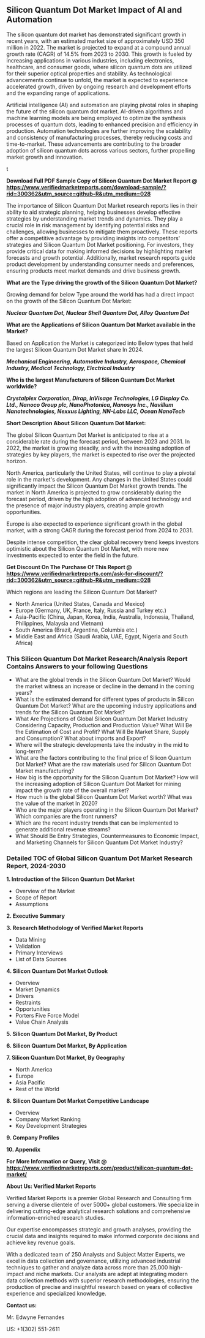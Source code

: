 <h2>Silicon Quantum Dot Market Impact of AI and Automation</h2><p>The silicon quantum dot market has demonstrated significant growth in recent years, with an estimated market size of approximately USD 350 million in 2022. The market is projected to expand at a compound annual growth rate (CAGR) of 14.5% from 2023 to 2030. This growth is fueled by increasing applications in various industries, including electronics, healthcare, and consumer goods, where silicon quantum dots are utilized for their superior optical properties and stability. As technological advancements continue to unfold, the market is expected to experience accelerated growth, driven by ongoing research and development efforts and the expanding range of applications.</p><p>Artificial intelligence (AI) and automation are playing pivotal roles in shaping the future of the silicon quantum dot market. AI-driven algorithms and machine learning models are being employed to optimize the synthesis processes of quantum dots, leading to enhanced precision and efficiency in production. Automation technologies are further improving the scalability and consistency of manufacturing processes, thereby reducing costs and time-to-market. These advancements are contributing to the broader adoption of silicon quantum dots across various sectors, further propelling market growth and innovation.</p>t</p><p id="" class=""><strong>Download Full PDF Sample Copy of Silicon Quantum Dot Market Report @ <a href="https://www.verifiedmarketreports.com/download-sample/?rid=300362&utm_source=github-R&utm_medium=028" target="_blank">https://www.verifiedmarketreports.com/download-sample/?rid=300362&utm_source=github-R&utm_medium=028</a></strong></p><p>The importance of&nbsp;Silicon Quantum Dot Market research reports lies in their ability to aid strategic planning, helping businesses develop effective strategies by understanding market trends and dynamics. They play a crucial role in risk management by identifying potential risks and challenges, allowing businesses to mitigate them proactively. These reports offer a competitive advantage by providing insights into competitors' strategies and Silicon Quantum Dot Market positioning. For investors, they provide critical data for making informed decisions by highlighting market forecasts and growth potential. Additionally, market research reports guide product development by understanding consumer needs and preferences, ensuring products meet market demands and drive business growth.</p><p><strong>What are the&nbsp;Type driving the growth of the Silicon Quantum Dot Market?</strong></p><p id="" class="">Growing demand for below Type around the world has had a direct impact on the growth of the Silicon Quantum Dot Market:</p><em><strong>Nuclear Quantum Dot, Nuclear Shell Quantum Dot, Alloy Quantum Dot</strong></em></p><strong>What are the&nbsp;Applications&nbsp;of Silicon Quantum Dot Market available in the Market?</strong></p><p id="" class="">Based on Application the Market is categorized into Below types that held the largest Silicon Quantum Dot Market share In 2024.</p><em><strong>Mechanical Engineering, Automotive Industry, Aerospace, Chemical Industry, Medical Technology, Electrical Industry</strong></em></p><strong>Who is the largest Manufacturers of Silicon Quantum Dot Market worldwide?</strong></p><p><em><strong>Crystalplex Corporation, Dirap, InVisage Technologies, LG Display Co. Ltd., Nanoco Group plc, NanoPhotonica, Nanosys Inc., Navillum Nanotechnologies, Nexxus Lighting, NN-Labs LLC, Ocean NanoTech</strong></em></p><p id="" class=""><strong>Short Description About Silicon Quantum Dot Market:</strong></p><p>The global Silicon Quantum Dot Market is anticipated to rise at a considerable rate during the forecast period, between 2023 and 2031. In 2022, the market is growing steadily, and with the increasing adoption of strategies by key players, the market is expected to rise over the projected horizon.</p><p>North America, particularly the United States, will continue to play a pivotal role in the market's development. Any changes in the United States could significantly impact the Silicon Quantum Dot Market growth trends. The market in North America is projected to grow considerably during the forecast period, driven by the high adoption of advanced technology and the presence of major industry players, creating ample growth opportunities.</p><p>Europe is also expected to experience significant growth in the global market, with a strong CAGR during the forecast period from 2024 to 2031.</p><p>Despite intense competition, the clear global recovery trend keeps investors optimistic about the Silicon Quantum Dot Market, with more new investments expected to enter the field in the future.</p><p id="" class=""><strong>Get Discount On The Purchase Of This Report @ <a href="https://www.verifiedmarketreports.com/ask-for-discount/?rid=300362&utm_source=github-R&utm_medium=028" target="_blank">https://www.verifiedmarketreports.com/ask-for-discount/?rid=300362&utm_source=github-R&utm_medium=028</a></strong></p>Which regions are leading the Silicon Quantum Dot Market?</p><ul><li>North America (United States, Canada and Mexico)</li><li>Europe (Germany, UK, France, Italy, Russia and Turkey etc.)</li><li>Asia-Pacific (China, Japan, Korea, India, Australia, Indonesia, Thailand, Philippines, Malaysia and Vietnam)</li><li>South America (Brazil, Argentina, Columbia etc.)</li><li>Middle East and Africa (Saudi Arabia, UAE, Egypt, Nigeria and South Africa)</li></ul><h3 id="" class="">This Silicon Quantum Dot Market Research/Analysis Report Contains Answers to your following Questions</h3><ul><li>What are the global trends in the Silicon Quantum Dot Market? Would the market witness an increase or decline in the demand in the coming years?</li><li>What is the estimated demand for different types of products in Silicon Quantum Dot Market? What are the upcoming industry applications and trends for the Silicon Quantum Dot Market?</li><li>What Are Projections of Global Silicon Quantum Dot Market Industry Considering Capacity, Production and Production Value? What Will Be the Estimation of Cost and Profit? What Will Be Market Share, Supply and Consumption? What about imports and Export?</li><li>Where will the strategic developments take the industry in the mid to long-term?</li><li>What are the factors contributing to the final price of Silicon Quantum Dot Market? What are the raw materials used for Silicon Quantum Dot Market manufacturing?</li><li>How big is the opportunity for the Silicon Quantum Dot Market? How will the increasing adoption of Silicon Quantum Dot Market for mining impact the growth rate of the overall market?</li><li>How much is the global Silicon Quantum Dot Market worth? What was the value of the market In 2020?</li><li>Who are the major players operating in the Silicon Quantum Dot Market? Which companies are the front runners?</li><li>Which are the recent industry trends that can be implemented to generate additional revenue streams?</li><li>What Should Be Entry Strategies, Countermeasures to Economic Impact, and Marketing Channels for Silicon Quantum Dot Market Industry?</li></ul><h3 id="" class="">Detailed TOC of Global Silicon Quantum Dot Market Research Report, 2024-2030</h3><p id="" class=""><strong>1. Introduction of the Silicon Quantum Dot Market</strong></p><ul><li>Overview of the Market</li><li>Scope of Report</li><li>Assumptions</li></ul><p id="" class=""><strong>2. Executive Summary</strong></p><p id="" class=""><strong>3. Research Methodology of Verified Market Reports</strong></p><ul><li>Data Mining</li><li>Validation</li><li>Primary Interviews</li><li>List of Data Sources</li></ul><p id="" class=""><strong>4. Silicon Quantum Dot Market Outlook</strong></p><ul><li>Overview</li><li>Market Dynamics</li><li>Drivers</li><li>Restraints</li><li>Opportunities</li><li>Porters Five Force Model</li><li>Value Chain Analysis</li></ul><p id="" class=""><strong>5. Silicon Quantum Dot Market, By Product</strong></p><p id="" class=""><strong>6. Silicon Quantum Dot Market, By Application</strong></p><p id="" class=""><strong>7. Silicon Quantum Dot Market, By Geography</strong></p><ul><li>North America</li><li>Europe</li><li>Asia Pacific</li><li>Rest of the World</li></ul><p id="" class=""><strong>8. Silicon Quantum Dot Market Competitive Landscape</strong></p><ul><li>Overview</li><li>Company Market Ranking</li><li>Key Development Strategies</li></ul><p id="" class=""><strong>9. Company Profiles</strong></p><p id="" class=""><strong>10. Appendix</strong></p><p id="" class=""><strong>For More Information or Query, Visit @ <a href="https://www.verifiedmarketreports.com/product/silicon-quantum-dot-market/" target="_blank">https://www.verifiedmarketreports.com/product/silicon-quantum-dot-market/</a></strong></p><p id="" class=""><strong>About Us: Verified Market Reports</strong></p><p id="" class="">Verified Market Reports is a premier Global Research and Consulting firm serving a diverse clientele of over 5000+ global customers. We specialize in delivering cutting-edge analytical research solutions and comprehensive information-enriched research studies.</p><p id="" class="">Our expertise encompasses strategic and growth analyses, providing the crucial data and insights required to make informed corporate decisions and achieve key revenue goals.</p><p id="" class="">With a dedicated team of 250 Analysts and Subject Matter Experts, we excel in data collection and governance, utilizing advanced industrial techniques to gather and analyze data across more than 25,000 high-impact and niche markets. Our analysts are adept at integrating modern data collection methods with superior research methodologies, ensuring the production of precise and insightful research based on years of collective experience and specialized knowledge.</p><p id="" class=""><strong>Contact us:</strong></p><p id="" class="">Mr. Edwyne Fernandes</p><p id="" class="">US: +1(302) 551-2611</p>